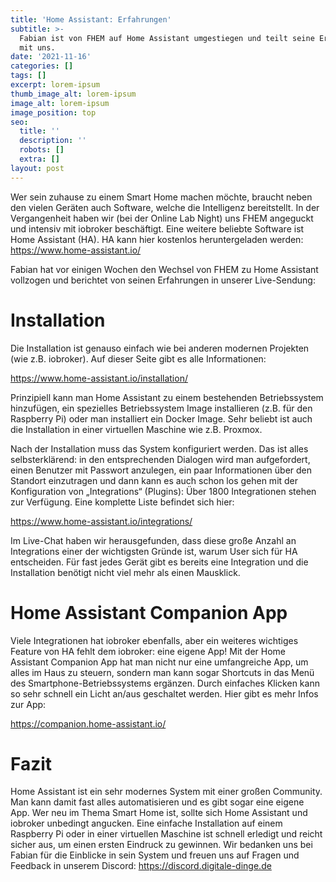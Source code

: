 ```yaml
---
title: 'Home Assistant: Erfahrungen'
subtitle: >-
  Fabian ist von FHEM auf Home Assistant umgestiegen und teilt seine Erfahrungen
  mit uns.
date: '2021-11-16'
categories: []
tags: []
excerpt: lorem-ipsum
thumb_image_alt: lorem-ipsum
image_alt: lorem-ipsum
image_position: top
seo:
  title: ''
  description: ''
  robots: []
  extra: []
layout: post
---
```

Wer sein zuhause zu einem Smart Home machen möchte, braucht neben den vielen Geräten auch Software, welche die Intelligenz bereitstellt. In der Vergangenheit haben wir (bei der Online Lab Night) uns FHEM angeguckt und intensiv mit iobroker beschäftigt. Eine weitere beliebte Software ist Home Assistant (HA). HA kann hier kostenlos heruntergeladen werden: <https://www.home-assistant.io/>

Fabian hat vor einigen Wochen den Wechsel von FHEM zu Home Assistant vollzogen und berichtet von seinen Erfahrungen in unserer Live-Sendung:

# Installation  

Die Installation ist genauso einfach wie bei anderen modernen Projekten (wie z.B. iobroker). Auf dieser Seite gibt es alle Informationen: 

<https://www.home-assistant.io/installation/>

Prinzipiell kann man Home Assistant zu einem bestehenden Betriebssystem hinzufügen, ein spezielles Betriebssystem Image installieren (z.B. für den Raspberry Pi) oder man installiert ein Docker Image. Sehr beliebt ist auch die Installation in einer virtuellen Maschine wie z.B. Proxmox.

Nach der Installation muss das System konfiguriert werden. Das ist alles selbsterklärend: in den entsprechenden Dialogen wird man aufgefordert, einen Benutzer mit Passwort anzulegen, ein paar Informationen über den Standort einzutragen und dann kann es auch schon los gehen mit der Konfiguration von „Integrations“ (Plugins): Über 1800 Integrationen stehen zur Verfügung. Eine komplette Liste befindet sich hier: 

<https://www.home-assistant.io/integrations/>

Im Live-Chat haben wir herausgefunden, dass diese große Anzahl an Integrations einer der wichtigsten Gründe ist, warum User sich für HA entscheiden. Für fast jedes Gerät gibt es bereits eine Integration und die Installation benötigt nicht viel mehr als einen Mausklick.

# Home Assistant Companion App

Viele Integrationen hat iobroker ebenfalls, aber ein weiteres wichtiges Feature von HA fehlt dem iobroker: eine eigene App! Mit der Home Assistant Companion App hat man nicht nur eine umfangreiche App, um alles im Haus zu steuern, sondern man kann sogar Shortcuts in das Menü des Smartphone-Betriebssystems ergänzen. Durch einfaches Klicken kann so sehr schnell ein Licht an/aus geschaltet werden. Hier gibt es mehr Infos zur App:

<https://companion.home-assistant.io/>

# Fazit

Home Assistant ist ein sehr modernes System mit einer großen Community. Man kann damit fast alles automatisieren und es gibt sogar eine eigene App. Wer neu im Thema Smart Home ist, sollte sich Home Assistant und iobroker unbedingt angucken. Eine einfache Installation auf einem Raspberry Pi oder in einer virtuellen Maschine ist schnell erledigt und reicht sicher aus, um einen ersten Eindruck zu gewinnen. Wir bedanken uns bei Fabian für die Einblicke in sein System und freuen uns auf Fragen und Feedback in unserem Discord: <https://discord.digitale-dinge.de>





